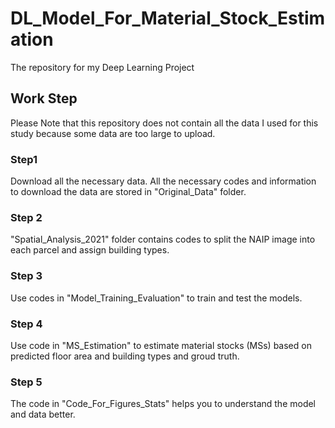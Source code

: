 # DL_Model_For_Material_Stock_Estimation
The repository for my Deep Learning Project

## Work Step
Please Note that this repository does not contain all the data I used for this study because some data are too large to upload.

### Step1

Download all the necessary data. All the necessary codes and information to download the data are stored in "Original_Data" folder.


### Step 2

"Spatial_Analysis_2021" folder contains codes to split the NAIP image into each parcel and assign building types. 

### Step 3

Use codes in "Model_Training_Evaluation" to train and test the models.

### Step 4

Use code in "MS_Estimation" to estimate material stocks (MSs) based on predicted floor area and building types and groud truth.

### Step 5

The code in "Code_For_Figures_Stats" helps you to understand the model and data better.
